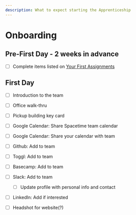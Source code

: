 ```yaml
---
description: What to expect starting the Apprenticeship
---
```


# Onboarding

## **Pre-First Day - 2 weeks in advance**

* [ ] Complete items listed on [Your First Assignments](https://spacetime.gitbook.io/spacetime-apprenticeship/pre-program/your-first-assignments)

## **First Day**

* [ ] Introduction to the team
* [ ] Office walk-thru
* [ ] Pickup building key card
* [ ] Google Calendar: Share Spacetime team calendar
* [ ] Google Calendar: Share your calendar with team
* [ ] Github: Add to team
* [ ] Toggl: Add to team
* [ ] Basecamp: Add to team
* [ ] Slack: Add to team
  * [ ] Update profile with personal info and contact
* [ ] LinkedIn: Add if interested
* [ ] Headshot for website\(?\)

